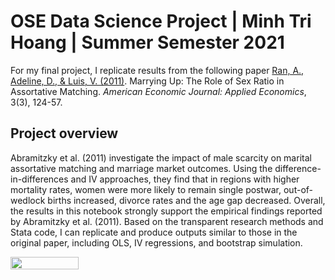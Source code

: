 # OSE Data Science Project | Minh Tri Hoang | Summer Semester 2021

For my final project, I replicate results from the following paper [Ran, A., Adeline, D., & Luis, V. (2011)](https://www.aeaweb.org/articles?id=10.1257/app.3.3.124&ArticleSearch%5Bwithin%5D%5Barticletitle%5D=1&ArticleSearch%5Bwithin%5D%5Barticleabstract%5D=1&ArticleSearch%5Bwithin%5D%5Bauthorlast%5D=1&ArticleSearch%5Bq%5D=matching&JelClass%5Bvalue%5D=0&journal=4&from=j). Marrying Up: The Role of Sex Ratio in Assortative Matching. _American Economic Journal: Applied Economics_, 3(3), 124-57.

## Project overview

Abramitzky et al. (2011) investigate the impact of male scarcity on marital assortative matching and marriage market outcomes. Using the difference-in-differences and IV approaches, they find that in regions with higher mortality rates, women were more likely to remain single postwar, out-of-wedlock births increased, divorce rates and the age gap decreased. Overall, the results in this notebook strongly support the empirical findings reported by Abramitzky et al. (2011). Based on the transparent research methods and Stata code, I can replicate and produce outputs similar to those in the original paper, including OLS, IV regressions, and bootstrap simulation.

<a href="https://nbviewer.org/github/mtrihoang/marry-up/blob/main/marrying-up.ipynb"
   target="_parent">
   <img align="center"
  src="https://raw.githubusercontent.com/jupyter/design/master/logos/Badges/nbviewer_badge.png"
      width="109" height="20">
</a>